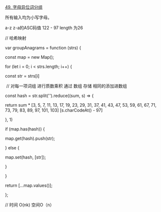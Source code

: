[49. 字母异位词分组](https://leetcode-cn.com/problems/group-anagrams/)

所有输入均为小写字母。

a-z z-a的ASC码值 122 - 97 length 为26

// 哈希映射

var groupAnagrams = function (strs) {

 const map = new Map();

 for (let i = 0; i < strs.length; i++) {

  const str = strs[i]

​	// 对每一项词组 进行质数乘积 通过 数组 存储 相同的添加进数组

  const hash = str.split('').reduce((sum, s) => {

   return sum * [3, 5, 7, 11, 13, 17, 19, 23, 29, 31, 37, 41, 43, 47, 53, 59, 61, 67, 71, 73, 79, 83, 89, 97, 101, 103] [s.charCodeAt() - 97]

  }, 1)

  if (map.has(hash)) {

   map.get(hash).push(str);

  } else {

   map.set(hash, [str]);

  }

 }

 return [...map.values()];

};

// 时间 O(nk)    空间O（n）